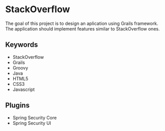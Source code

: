 # StackOverflow
The goal of this project is to design an aplication using Grails framework.
The application should implement features similar to StackOverflow ones.

## Keywords
- StackOverflow
- Grails
- Groovy
- Java
- HTML5
- CSS3
- Javascript

## Plugins

- Spring Security Core
- Spring Security UI
